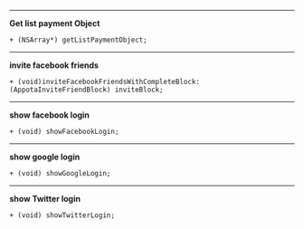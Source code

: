 ------------
**Get list payment Object**

```
+ (NSArray*) getListPaymentObject;
```
-----------
 **invite facebook friends**
```
+ (void)inviteFacebookFriendsWithCompleteBlock:(AppotaInviteFriendBlock) inviteBlock;
```

--------------------
**show facebook login**

```
+ (void) showFacebookLogin;
```
---------------
**show google login**

 ```
+ (void) showGoogleLogin;
```
----------------
 **show Twitter login**
 
 ```
+ (void) showTwitterLogin;
```
